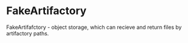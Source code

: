 # FakeArtifactory
FakeArtifafctory - object storage, which can recieve and return files by artifactory paths.
